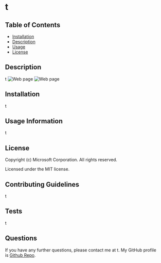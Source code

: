 # t
  ## Table of Contents
  * [Installation](#Installation)
  * [Description](#Description)
  * [Usage](#Usage)
  * [License](#License)
  ## Description
  t
  ![Web page](assets/img/portfolio-index.png)
  ![Web page](assets/img/portfolio-portfolio.png)
  ## Installation
  t
  ## Usage Information
  t
  ## License
  Copyright (c) Microsoft Corporation. All rights reserved.
  
  Licensed under the MIT license.
  ## Contributing Guidelines
  t
  ## Tests
  t
  ## Questions
  If you have any further questions, please contact me at t.
  My GitHub profile is [Github Repo](https://github.com/jrtwheeler).
